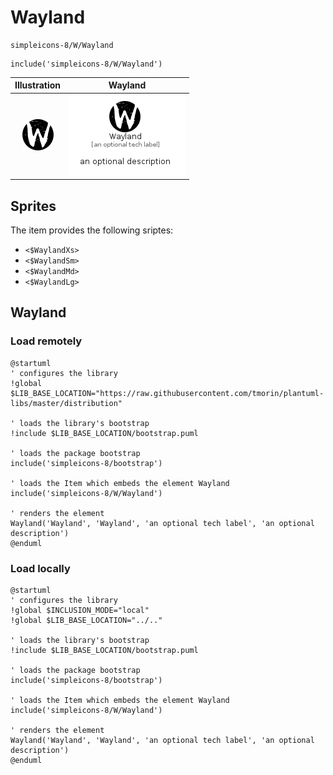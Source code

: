 # Wayland


```text
simpleicons-8/W/Wayland
```

```text
include('simpleicons-8/W/Wayland')
```



| Illustration | Wayland |
| :---: | :---: |
| ![illustration for Illustration](../../simpleicons-8/W/Wayland.png) | ![illustration for Wayland](../../simpleicons-8/W/Wayland.Local.png) |



## Sprites
The item provides the following sriptes:

- `<$WaylandXs>`
- `<$WaylandSm>`
- `<$WaylandMd>`
- `<$WaylandLg>`





## Wayland

### Load remotely
```plantuml
@startuml
' configures the library
!global $LIB_BASE_LOCATION="https://raw.githubusercontent.com/tmorin/plantuml-libs/master/distribution"

' loads the library's bootstrap
!include $LIB_BASE_LOCATION/bootstrap.puml

' loads the package bootstrap
include('simpleicons-8/bootstrap')

' loads the Item which embeds the element Wayland
include('simpleicons-8/W/Wayland')

' renders the element
Wayland('Wayland', 'Wayland', 'an optional tech label', 'an optional description')
@enduml
```

### Load locally
```plantuml
@startuml
' configures the library
!global $INCLUSION_MODE="local"
!global $LIB_BASE_LOCATION="../.."

' loads the library's bootstrap
!include $LIB_BASE_LOCATION/bootstrap.puml

' loads the package bootstrap
include('simpleicons-8/bootstrap')

' loads the Item which embeds the element Wayland
include('simpleicons-8/W/Wayland')

' renders the element
Wayland('Wayland', 'Wayland', 'an optional tech label', 'an optional description')
@enduml
```


